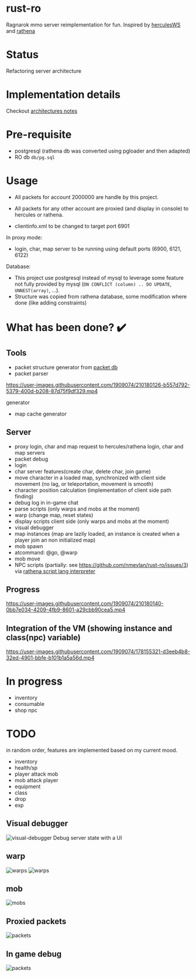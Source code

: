 # rust-ro
Ragnarok mmo server reimplementation for fun. Inspired by [herculesWS](https://github.com/HerculesWS/Hercules) and [rathena](https://github.com/rathena/rathena)

# Status
Refactoring server architecture

# Implementation details

Checkout [architectures notes](doc/Architecture.md)

# Pre-requisite
- postgresql (rathena db was converted using pgloader and then adapted)
- RO db `db/pg.sql`


# Usage
- All packets for account 2000000 are handle by this project.
- All packets for any other account are proxied (and display in console) to hercules or rathena.


- clientinfo.xml to be changed to target port 6901

In proxy mode:
- login, char, map server to be running using default ports (6900, 6121, 6122)

Database:
- This project use postgresql instead of mysql to leverage some feature not fully provided by mysql (`ON CONFLICT (column) .. DO UPDATE`, `UNNEST(array)`, ...).
- Structure was copied from rathena database, some modification where done (like adding constraints)

# What has been done? ✔️
## Tools
- packet structure generator from [packet db](https://github.com/nmeylan/rust-ro/blob/master/tools/packets/packets_db)
- packet parser

https://user-images.githubusercontent.com/1909074/210180126-b557d792-5379-400d-b208-87d75f9df329.mp4

 generator
- map cache generator
## Server
- proxy login, char and map request to hercules/rathena login, char and map servers
- packet debug
- login
- char server features(create char, delete char, join game)
- move character in a loaded map, synchronized with client side movement (no lag, or teleportation, movement is smooth)
- character position calculation (implementation of client side path finding)
- debug log in in-game chat 
- parse scripts (only warps and mobs at the moment)
- warp (change map, reset states)
- display scripts client side (only warps and mobs at the moment)
- visual debugger
- map instances (map are lazily loaded, an instance is created when a player join an non initialized map)
- mob spawn
- atcommand: @go, @warp
- mob move
- NPC scripts (partially: see https://github.com/nmeylan/rust-ro/issues/3) via [rathena script lang interpreter](https://github.com/nmeylan/rathena-script-lang-interpreter)

## Progress

https://user-images.githubusercontent.com/1909074/210180140-0bb7e034-4209-4fb9-8601-a29cbb90cea5.mp4


## Integration of the VM (showing instance and class(npc) variable)

https://user-images.githubusercontent.com/1909074/178155321-d3eeb4b8-32ed-4901-bbfe-b101b1a5a56d.mp4

# In progress
- inventory
- consumable
- shop npc

# TODO
in random order, features are implemented based on my current mood.
- inventory
- health/sp
- player attack mob
- mob attack player
- equipment
- class
- drop
- exp

## Visual debugger
![visual-debugger](doc/img/visual_debugger.PNG)
Debug server state with a UI


## warp
![warps](doc/img/warp_spawn.PNG)
![warps](doc/img/warp.PNG)

## mob
![mobs](doc/img/mob_spawn.PNG)

## Proxied packets
![packets](doc/img/packet_analyzer.PNG)

## In game debug
![packets](doc/img/in_game_debug.PNG)
